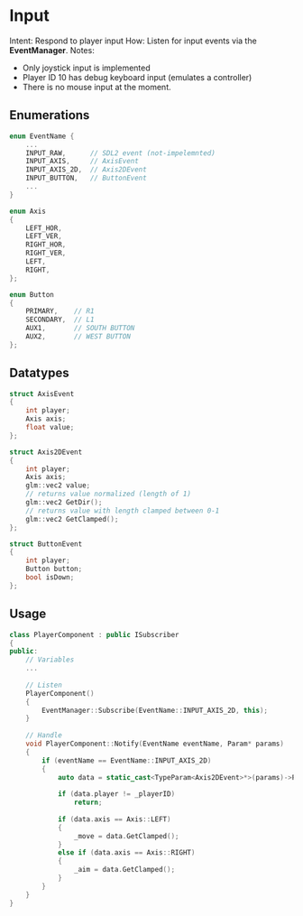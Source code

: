 # Input 
Intent: Respond to player input
How: Listen for input events via the **EventManager**.
Notes: 
- Only joystick input is implemented
- Player ID 10 has debug keyboard input (emulates a controller)
- There is no mouse input at the moment.


## Enumerations
```c++
enum EventName {
    ...
    INPUT_RAW,      // SDL2 event (not-impelemnted)
	INPUT_AXIS,     // AxisEvent
	INPUT_AXIS_2D,  // Axis2DEvent
	INPUT_BUTTON,   // ButtonEvent
	...
}

enum Axis
{
	LEFT_HOR,
	LEFT_VER,
	RIGHT_HOR,
	RIGHT_VER,
	LEFT,		
	RIGHT,		
};

enum Button
{
	PRIMARY,	// R1				
	SECONDARY,	// L1				
	AUX1,		// SOUTH BUTTON	
	AUX2,		// WEST BUTTON	
};
```

## Datatypes
```c++
struct AxisEvent
{
	int player;
	Axis axis;
	float value;
};

struct Axis2DEvent
{
	int player;
	Axis axis;
	glm::vec2 value;
	// returns value normalized (length of 1)
	glm::vec2 GetDir();
	// returns value with length clamped between 0-1
	glm::vec2 GetClamped();
};

struct ButtonEvent
{
	int player;
	Button button;
	bool isDown;
};
```

## Usage
```c++
class PlayerComponent : public ISubscriber
{
public:
    // Variables 
    ... 
    
    // Listen
    PlayerComponent()
    {
    	EventManager::Subscribe(EventName::INPUT_AXIS_2D, this);
    }
    
    // Handle 
    void PlayerComponent::Notify(EventName eventName, Param* params)
    {
    	if (eventName == EventName::INPUT_AXIS_2D)
    	{
    		auto data = static_cast<TypeParam<Axis2DEvent>*>(params)->Param;
    		
    		if (data.player != _playerID)
    			return;
    		
    		if (data.axis == Axis::LEFT)
    		{
    			_move = data.GetClamped();
    		}
    		else if (data.axis == Axis::RIGHT)
    		{
    			_aim = data.GetClamped();
    		}
    	}
    }
}
```